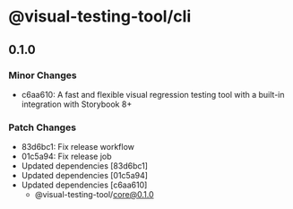 # @visual-testing-tool/cli

## 0.1.0

### Minor Changes

- c6aa610: A fast and flexible visual regression testing tool with a built-in integration with Storybook 8+

### Patch Changes

- 83d6bc1: Fix release workflow
- 01c5a94: Fix release job
- Updated dependencies [83d6bc1]
- Updated dependencies [01c5a94]
- Updated dependencies [c6aa610]
  - @visual-testing-tool/core@0.1.0
